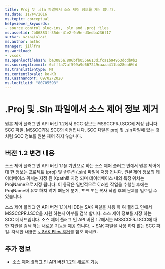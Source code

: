 ```yaml
---
title: Proj 및 .sln 파일에서 소스 제어 정보를 제거 합니다.
ms.date: 11/04/2016
ms.topic: conceptual
helpviewer_keywords:
- source control plug-ins, .sln and .proj files
ms.assetid: 7b06883f-35de-41e2-9a9e-d3edba236f17
author: acangialosi
ms.author: anthc
manager: jillfra
ms.workload:
- vssdk
ms.openlocfilehash: ba3085a7806bfb0556613d1fca1b94953dcdb0b2
ms.sourcegitcommit: 6cfffa72af599a9d667249caaaa411bb28ea69fd
ms.translationtype: MT
ms.contentlocale: ko-KR
ms.lasthandoff: 09/02/2020
ms.locfileid: "80705593"
---
```

# <a name="removal-of-source-control-information-from-proj-and-sln-files"></a>.Proj 및 .Sln 파일에서 소스 제어 정보 제거
원본 제어 플러그 인 API 버전 1.2에서 SCC 정보는 MSSCCPRJ.SCC에 저장 됩니다. SCC 파일. MSSCCPRJ.SCC의 이점입니다. SCC 파일은 proj 및 .sln 파일에 있는 것 처럼 SCC 정보를 원본 제어 하지 않습니다.

## <a name="version-12-changes"></a>버전 1.2 변경 내용
 소스 제어 플러그 인 API 버전 1.1을 기반으로 하는 소스 제어 플러그 인에서 원본 제어에 대 한 정보는 프로젝트 (proj) 및 솔루션 (.sln) 파일에 저장 됩니다. 원본 제어 정보의 데이터베이스 위치는 지정 된 Xpath로 지정 되며 데이터베이스 내의 특정 위치는 ProjName으로 지정 됩니다. 이 동작은 일반적으로 이러한 작업을 수행한 후에는 ProjName이 유효 하지 않기 때문에 분기, 포크 또는 복사 작업 후에 문제를 일으킬 수 있습니다.

 소스 제어 플러그 인 API 버전 1.1에서 IDE는 SAK 파일을 사용 하 여 플러그 인에서 MSSCCPRJ.SCC을 지원 하는지 여부를 검색 합니다. 소스 제어 정보를 저장 하는 SCC 메서드입니다. 소스 제어 플러그 인 API 버전 1.2에서는 MSSCCPRJ.SCC에 대 한 지원을 검색 하는 새로운 기능을 제공 합니다. ~ SAK 파일을 사용 하지 않는 SCC 파일. 자세한 내용은 [~ SAK Files 제거](../../extensibility/internals/elimination-of-tilde-sak-files.md)를 참조 하세요.

## <a name="see-also"></a>추가 정보
- [소스 제어 플러그 인 API 버전 1.2의 새로운 기능](../../extensibility/internals/what-s-new-in-the-source-control-plug-in-api-version-1-2.md)
